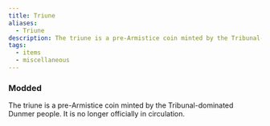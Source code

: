```yaml
---
title: Triune
aliases:
  - Triune
description: The triune is a pre-Armistice coin minted by the Tribunal-dominated Dunmer people.
tags:
  - items
  - miscellaneous
---
```

### Modded
The triune is a pre-Armistice coin minted by the Tribunal-dominated Dunmer people. It is no longer officially in circulation.